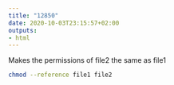 ```yaml
---
title: "12850"
date: 2020-10-03T23:15:57+02:00
outputs:
- html
---
```


Makes the permissions of file2 the same as file1 
 
```bash
chmod --reference file1 file2
```
